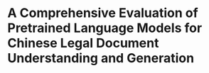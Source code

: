 # A Comprehensive Evaluation of Pretrained Language Models for Chinese Legal Document Understanding and Generation